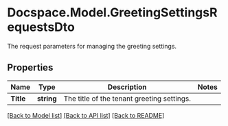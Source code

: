 # Docspace.Model.GreetingSettingsRequestsDto
The request parameters for managing the greeting settings.

## Properties

Name | Type | Description | Notes
------------ | ------------- | ------------- | -------------
**Title** | **string** | The title of the tenant greeting settings. | 

[[Back to Model list]](../README.md#documentation-for-models) [[Back to API list]](../README.md#documentation-for-api-endpoints) [[Back to README]](../README.md)

